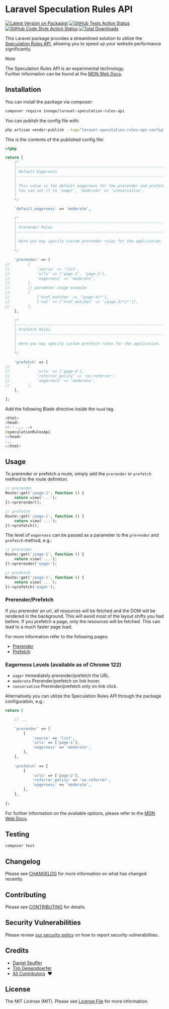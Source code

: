 # Laravel Speculation Rules API

[![Latest Version on Packagist](https://img.shields.io/packagist/v/innoge/laravel-speculation-rules-api.svg?style=flat-square)](https://packagist.org/packages/innoge/laravel-speculation-rules-api)
[![GitHub Tests Action Status](https://img.shields.io/github/actions/workflow/status/innoge/laravel-speculation-rules-api/run-tests.yml?branch=main&label=tests&style=flat-square)](https://github.com/innoge/laravel-speculation-rules-api/actions?query=workflow%3Arun-tests+branch%3Amain)
[![GitHub Code Style Action Status](https://img.shields.io/github/actions/workflow/status/innoge/laravel-speculation-rules-api/fix-php-code-style-issues.yml?branch=main&label=code%20style&style=flat-square)](https://github.com/innoge/laravel-speculation-rules-api/actions?query=workflow%3A"Fix+PHP+code+style+issues"+branch%3Amain)
[![Total Downloads](https://img.shields.io/packagist/dt/innoge/laravel-speculation-rules-api.svg?style=flat-square)](https://packagist.org/packages/innoge/laravel-speculation-rules-api)

This Laravel package provides a streamlined solution to utilize the [Speculation Rules API](https://developer.mozilla.org/en-US/docs/Web/API/Speculation_Rules_API), allowing you to speed up your website performance significantly.

> [!NOTE]
> The Speculation Rules API is an experimental technology.<br>
> Further information can be found at the [MDN Web Docs](https://developer.mozilla.org/en-US/docs/Web/API/Speculation_Rules_API).

## Installation

You can install the package via composer:

```bash
composer require innoge/laravel-speculation-rules-api
```

You can publish the config file with:

```bash
php artisan vendor:publish --tag="laravel-speculation-rules-api-config"
```

This is the contents of the published config file:

```php
<?php

return [
    /*
    |--------------------------------------------------------------------------
    | Default Eagerness
    |--------------------------------------------------------------------------
    |
    | This value is the default eagerness for the prerender and prefetch rules.
    | You can set it to 'eager', 'moderate' or 'conservative'.
    |
    */

    'default_eagerness' => 'moderate',

    /*
    |--------------------------------------------------------------------------
    | Prerender Rules
    |--------------------------------------------------------------------------
    |
    | Here you may specify custom prerender rules for the application.
    |
    */

    'prerender' => [
//        [
//            'source' => 'list',
//            'urls' => ['page-1', 'page-2'],
//            'eagerness' => 'moderate',
//        ],
//        // parameter usage example
//        [
//            ['href_matches' => '/page-3/*'],
//            ['not' => ['href_matches' => '/page-3/*/*']],
//        ],
    ],

    /*
    |--------------------------------------------------------------------------
    | Prefetch Rules
    |--------------------------------------------------------------------------
    |
    | Here you may specify custom prefetch rules for the application.
    |
    */

    'prefetch' => [
//        [
//            'urls' => ['page-4'],
//            'referrer_policy' => 'no-referrer',
//            'eagerness' => 'moderate',
//        ],
    ],

];
```

Add the following Blade directive inside the `head` tag.

```php
<html>
<head>
<!-- ... -->
@speculationRulesApi
</head>
...
</html>
```

## Usage

To prerender or prefetch a route, simply add the `prerender` or `prefetch` method to the route definition.

```php
// prerender
Route::get('/page-1', function () {
    return view('...');
})->prerender();

// prefetch
Route::get('/page-1', function () {
    return view('...');
})->prefetch();
```

The level of `eagerness` can be passed as a parameter to the `prerender` and `prefetch` method, e.g.:

```php
// prerender
Route::get('/page-1', function () {
    return view('...');
})->prerender('eager');

// prefetch
Route::get('/page-1', function () {
    return view('...');
})->prefetch('eager');
```

### Prerender/Prefetch

If you prerender an url, all resources will be fetched and the DOM will be rendered in the background. This will avoid most of the layout shifts you had before. If you prefetch a page, only the resources will be fetched. This can lead to a much faster page load.

For more information refer to the following pages:
- [Prerender](https://developer.mozilla.org/en-US/docs/Web/API/Speculation_Rules_API#using_prerendering)
- [Prefetch](https://developer.mozilla.org/en-US/docs/Web/API/Speculation_Rules_API#unsafe_prefetching)

### Eagerness Levels (available as of Chrome 122)

- `eager` Immediately prerender/prefetch the URL.
- `moderate` Prerender/prefetch on link hover.
- `conservative` Prerender/prefetch only on link click.

Alternatively you can utilize the Speculation Rules API through the package configuration, e.g.:

```php
return [

    // ...

    'prerender' => [
        [
            'source' => 'list',
            'urls' => ['page-1'],
            'eagerness' => 'moderate',
        ],
    ],
    
    'prefetch' => [
        [
            'urls' => ['page-2'],
            'referrer_policy' => 'no-referrer',
            'eagerness' => 'moderate',
        ],
    ],
    
];
```

For further information on the available options, please refer to the [MDN Web Docs](https://developer.mozilla.org/en-US/docs/Web/API/Speculation_Rules_API).

## Testing

```bash
composer test
```

## Changelog

Please see [CHANGELOG](CHANGELOG.md) for more information on what has changed recently.

## Contributing

Please see [CONTRIBUTING](CONTRIBUTING.md) for details.

## Security Vulnerabilities

Please review [our security policy](../../security/policy) on how to report security vulnerabilities.

## Credits

- [Daniel Seuffer](https://github.com/authanram)
- [Tim Geisendoerfer](https://github.com/geisi)
- [All Contributors](../../contributors) &nbsp;❤️

## License

The MIT License (MIT). Please see [License File](LICENSE.md) for more information.
